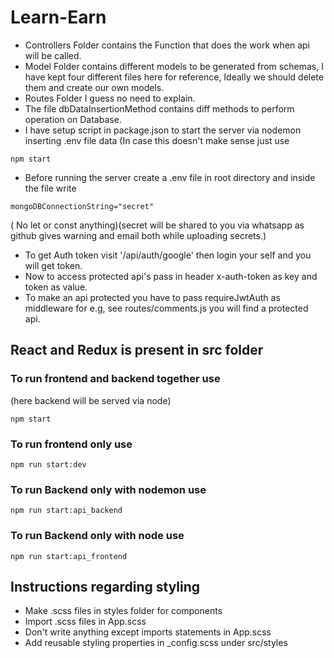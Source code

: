 # Learn-Earn

- Controllers Folder contains the Function that does the work when api will be called.
- Model Folder contains different models to be generated from schemas, I have kept four different files here for reference, Ideally we should delete them and create our own models.
- Routes Folder I guess no need to explain.
- The file dbDataInsertionMethod contains diff methods to perform operation on Database.
- I have setup script in package.json to start the server via nodemon inserting .env file data (In case this doesn't make sense just use

```
npm start
```

- Before running the server create a .env file in root directory and inside the file write

```
mongoDBConnectionString="secret"
```

( No let or const anything)(secret will be shared to you via whatsapp as github gives warning and email both while uploading secrets.)

- To get Auth token visit '/api/auth/google' then login your self and you will get token.
- Now to access protected api's pass in header x-auth-token as key and token as value.
- To make an api protected you have to pass requireJwtAuth as middleware for e.g, see routes/comments.js you will find a protected api.


## React and Redux is present in src folder

### To run frontend and backend together use 
(here backend will be served via node)
```
npm start
```

### To run frontend only use
```
npm run start:dev
```

### To run Backend only with nodemon use
```
npm run start:api_backend
```

### To run Backend only with node use
```
npm run start:api_frontend
```
## Instructions regarding styling

+ Make .scss files in styles folder for components
+ Import .scss files in App.scss
+ Don't write anything except imports statements in App.scss
+ Add reusable styling properties in _config.scss under src/styles

